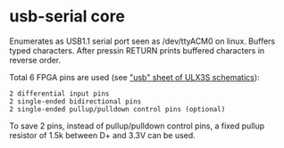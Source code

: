 # usb-serial core

Enumerates as USB1.1 serial port seen as /dev/ttyACM0 on linux.
Buffers typed characters. After pressin RETURN prints buffered
characters in reverse order.

Total 6 FPGA pins are used
(see ["usb" sheet of ULX3S schematics](https://github.com/emard/ulx3s/doc/schematics.pdf)):

    2 differential input pins
    2 single-ended bidirectional pins
    2 single-ended pullup/pulldown control pins (optional)

To save 2 pins, instead of pullup/pulldown control pins,
a fixed pullup resistor of 1.5k between D+ and 3.3V can be used.
